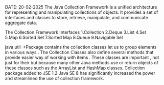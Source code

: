  DATE: 20-02-2025
The Java Collection Framework is a unified architecture for representing and manipulating collections of objects. It provides a set of interfaces and classes to store, retrieve, manipulate, and communicate aggregate data.

The Collection Framework Interfaces 1.Collection 2.Deque 3.List 4.Set 5.Map 6.Sorted Set 7.Sorted Map 8.Queue 9.Navigable Set

java.util →Package contains the collection classes let us to group elements in various ways . The Collection Classes also define several methods that provide easier way of working with items . 
These classes are important , not just for their but because many other Java methods use or return objects of these classes such as the ArrayList and HashMap classes. 
Collection package added to JSE 1.2 Java SE 8 has significantly increased the power and streamlined the use of collection framework.